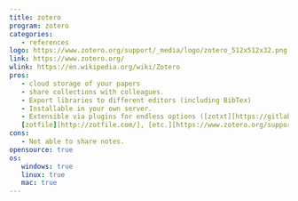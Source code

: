 ```yaml
---
title: zotero
program: zotero
categories:
   - references
logo: https://www.zotero.org/support/_media/logo/zotero_512x512x32.png
link: https://www.zotero.org/
wlink: https://en.wikipedia.org/wiki/Zotero
pros:
   - cloud storage of your papers
   - share collections with colleagues.
   - Export libraries to different editors (including BibTex)
   - Installable in your own server.
   - Extensible via plugins for endless options ([zotxt][https://gitlab.com/egh/zotxt],
   [zotfile][http://zotfile.com/], [etc.][https://www.zotero.org/support/plugins])
cons:
   - Not able to share notes.
opensource: true
os:
   windows: true
   linux: true
   mac: true
---
```



